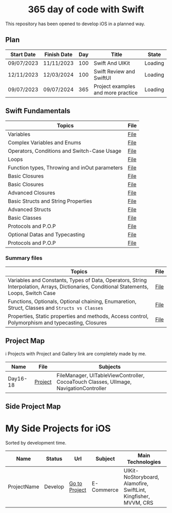 <h1 align=center> 365 day of code with Swift </h1>
This repository has been opened to develop iOS in a planned way.

## Plan

| Start Date | Finish Date | Day | Title                              | State         | 
|------------|-------------|-----|------------------------------------| ------------- | 
| 09/07/2023 | 11/11/2023  | 100 | Swift And UIKit                    | Loading       |
| 12/11/2023 | 12/03/2024  | 100 | Swift Review and SwiftUI           | Loading       |
| 09/07/2023 | 09/07/2024  | 365 | Project examples and more practice | Loading       |

## Swift Fundamentals 
| Topics                                        | File                                                                                                                                                        |
|-----------------------------------------------|-------------------------------------------------------------------------------------------------------------------------------------------------------------|
| Variables                                     | <a href="https://github.com/salihkertik/365-day-of-code-with-swift/blob/main/Swift%20Day%201-15/Variables.md">File</a>                                |
| Complex Variables and Enums                   | <a href="...">File</a> |
| Operators, Conditions and Switch-Case Usage   | <a href="...">File</a>             |
| Loops                                         | <a href="...">File</a>                                    |
| Function types, Throwing and inOut parameters | <a href="...">File</a>                                |
| Basic Closures                                | <a href="...">File</a>                               |
| Basic Closures                                | <a href="...">File</a>                               |
| Advanced Closures                             | <a href="...">File</a>                               |
| Basic Structs and String Properties           | <a href="...">File</a>             |
| Advanced Structs                              | <a href="...">File</a>                                |
| Basic Classes                                 | <a href="...">File</a>                                 |
| Protocols and P.O.P                           | <a href="...">File</a>                               |
| Optional Datas and Typecasting                | <a href="...">File</a>                               |
| Protocols and P.O.P                           | <a href="...">File</a>                               |

### Summary files
| Topics | File | 
|--------| - |
| Variables and Constants, Types of Data, Operators, String Interpolation, Arrays, Dictionaries, Conditional Statements, Loops, Switch Case | <a href="...">File</a> |
| Functions, Optionals, Optional chaining, Enumaretion, Struct, Classes and <code>Structs vs Classes</code> | <a href="...">File</a> |
| Properties, Static properties and methods, Access control, Polymorphism and typecasting, Closures | <a href="...">File</a> |



## Project Map
ℹ️ Projects with Project and Gallery link are completely made by me.

| Name | File | Subjects |
| ---- | ---- | -------- |
| Day16-18 | <a href="..."> Project </a>| FileManager, UITableViewController, CocoaTouch Classes, UIImage, NavigationController |


## Side Project Map

# My Side Projects for iOS
Sorted by development time.

| Name | Status | Url | Subject | Main Technologies |
| ---- | ------ | --- | ------- | ----------------- | 
| ProjectName | Develop |  <a href="...">Go to Project</a> | E-Commerce | UIKit-NoStoryboard, Alamofire, SwiftLint, Kingfisher, MVVM, CRS |
